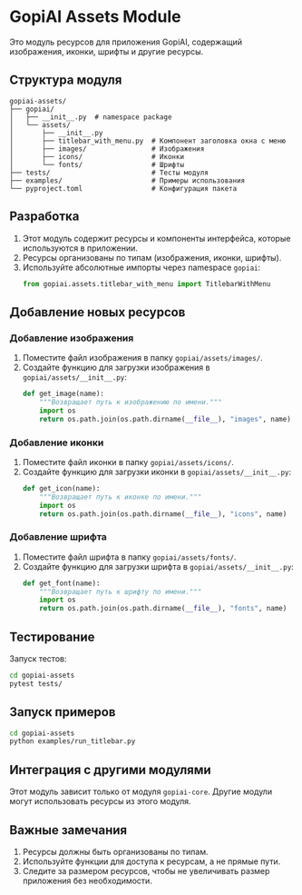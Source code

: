 # GopiAI Assets Module

Это модуль ресурсов для приложения GopiAI, содержащий изображения, иконки, шрифты и другие ресурсы.

## Структура модуля

```
gopiai-assets/
├── gopiai/
│   ├── __init__.py  # namespace package
│   └── assets/
│       ├── __init__.py
│       ├── titlebar_with_menu.py  # Компонент заголовка окна с меню
│       ├── images/                # Изображения
│       ├── icons/                 # Иконки
│       └── fonts/                 # Шрифты
├── tests/                         # Тесты модуля
├── examples/                      # Примеры использования
└── pyproject.toml                 # Конфигурация пакета
```

## Разработка

1. Этот модуль содержит ресурсы и компоненты интерфейса, которые используются в приложении.
2. Ресурсы организованы по типам (изображения, иконки, шрифты).
3. Используйте абсолютные импорты через namespace `gopiai`:
   ```python
   from gopiai.assets.titlebar_with_menu import TitlebarWithMenu
   ```

## Добавление новых ресурсов

### Добавление изображения

1. Поместите файл изображения в папку `gopiai/assets/images/`.
2. Создайте функцию для загрузки изображения в `gopiai/assets/__init__.py`:
   ```python
   def get_image(name):
       """Возвращает путь к изображению по имени."""
       import os
       return os.path.join(os.path.dirname(__file__), "images", name)
   ```

### Добавление иконки

1. Поместите файл иконки в папку `gopiai/assets/icons/`.
2. Создайте функцию для загрузки иконки в `gopiai/assets/__init__.py`:
   ```python
   def get_icon(name):
       """Возвращает путь к иконке по имени."""
       import os
       return os.path.join(os.path.dirname(__file__), "icons", name)
   ```

### Добавление шрифта

1. Поместите файл шрифта в папку `gopiai/assets/fonts/`.
2. Создайте функцию для загрузки шрифта в `gopiai/assets/__init__.py`:
   ```python
   def get_font(name):
       """Возвращает путь к шрифту по имени."""
       import os
       return os.path.join(os.path.dirname(__file__), "fonts", name)
   ```

## Тестирование

Запуск тестов:
```bash
cd gopiai-assets
pytest tests/
```

## Запуск примеров

```bash
cd gopiai-assets
python examples/run_titlebar.py
```

## Интеграция с другими модулями

Этот модуль зависит только от модуля `gopiai-core`. Другие модули могут использовать ресурсы из этого модуля.

## Важные замечания

1. Ресурсы должны быть организованы по типам.
2. Используйте функции для доступа к ресурсам, а не прямые пути.
3. Следите за размером ресурсов, чтобы не увеличивать размер приложения без необходимости.
